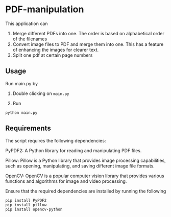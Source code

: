 # PDF-manipulation

This application can

1. Merge different PDFs into one. The order is based on alphabetical order of the filenames
2. Convert image files to PDF and merge them into one. This has a feature of enhancing the images for clearer text.
3. Split one pdf at certain page numbers


## Usage

Run main.py by

1. Double clicking on `main.py`

2. Run
```console
python main.py
```


## Requirements
The script requires the following dependencies:

PyPDF2: A Python library for reading and manipulating PDF files.

Pillow: Pillow is a Python library that provides image processing capabilities, such as opening, manipulating, and saving different image file formats.

OpenCV: OpenCV is a popular computer vision library that provides various functions and algorithms for image and video processing.

Ensure that the required dependencies are installed by running the following

```console
pip install PyPDF2
pip install pillow
pip install opencv-python
```
